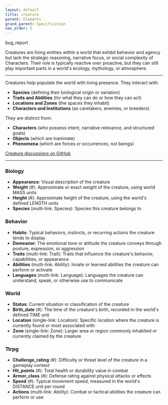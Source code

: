 ```yaml
---
layout: default
title: creature
parent: Elements
grand_parent: Specification
nav_order: 5
---
```


<span class="material-symbols-outlined">bug_report</span>

Creatures are living entities within a world that exhibit behavior and agency but lack the strategic reasoning, narrative focus, or social complexity of Characters. Their role is typically reactive over proactive, but they can still play important parts in a world's ecology, mythology, or atmosphere.

--- 
  
Creatures help populate the world with living presence. They interact with:

- **Species** (defining their biological origin or variation)
- **Traits and Abilities** (for what they can do or how they can act)
- **Locations and Zones** (the spaces they inhabit)
- **Characters and Institutions** (as caretakers, enemies, or breeders)

They are distinct from:

- **Characters** (who possess intent, narrative relevance, and structured goals)
- **Objects** (which are inanimate)
- **Phenomena** (which are forces or occurrences, not beings)
    
[Creature discussions on GitHub](https://github.com/OnlyWorlds/OnlyWorlds/discussions/categories/creature)

---
### Biology
- **Appearance**: Visual description of the creature
- **Weight** (#): Approximate or exact weight of the creature, using world MASS units
- **Height** (#): Approximate height of the creature, using the world's defined LENGTH units
- **Species** (multi-link: Species): Species this creature belongs to

### Behavior
- **Habits**: Typical behaviors, instincts, or recurring actions the creature tends to display
- **Demeanor**: The emotional tone or attitude the creature conveys through posture, expression, or aggression
- **Traits** (multi-link: Trait): Traits that influence the creature's behavior, capabilities, or appearance
- **Abilities** (multi-link: Ability): Innate or learned abilities the creature can perform or activate
- **Languages** (multi-link: Language): Languages the creature can understand, speak, or otherwise use to communicate

### World
- **Status**: Current situation or classification of the creature
- **Birth_date** (#): The time of the creature's birth, recorded in the world's defined TIME unit
- **Location** (single-link: Location): Specific location where the creature is currently found or most associated with
- **Zone** (single-link: Zone): Larger area or region commonly inhabited or currently claimed by the creature

### Ttrpg
- **Challenge_rating** (#): Difficulty or threat level of the creature in a gameplay context
- **Hit_points** (#): Total health or durability value in combat
- **Armor_class** (#): Defense rating against physical attacks or effects
- **Speed** (#): Typical movement speed, measured in the world's DISTANCE unit per round
- **Actions** (multi-link: Ability): Combat or tactical abilities the creature can perform or use


